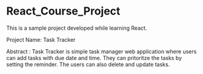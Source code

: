 # React_Course_Project

This is a sample project developed while learning React.

Project Name:  Task Tracker

Abstract : Task Tracker is simple task manager web application where users can add tasks with due date and time. They can pritoritze the tasks by setting the reminder. The users can also delete and update tasks. 

